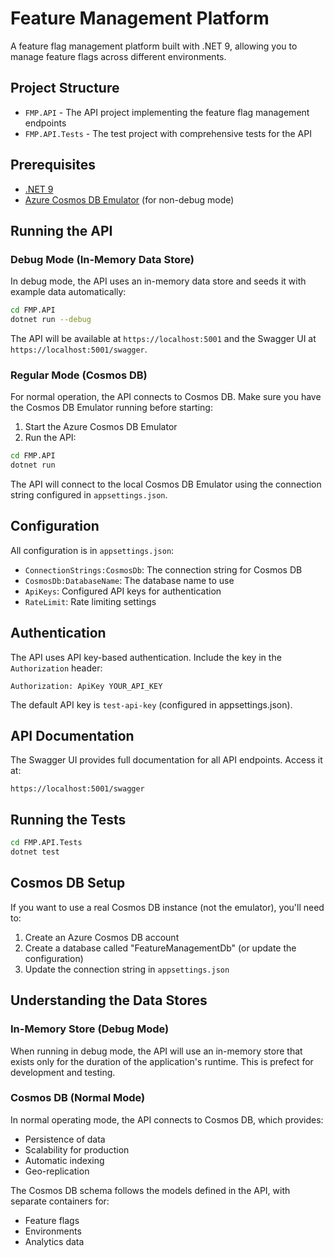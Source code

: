 # Feature Management Platform

A feature flag management platform built with .NET 9, allowing you to manage feature flags across different environments.

## Project Structure

- `FMP.API` - The API project implementing the feature flag management endpoints
- `FMP.API.Tests` - The test project with comprehensive tests for the API

## Prerequisites

- [.NET 9](https://dotnet.microsoft.com/download/dotnet/9.0) 
- [Azure Cosmos DB Emulator](https://docs.microsoft.com/en-us/azure/cosmos-db/local-emulator) (for non-debug mode)

## Running the API

### Debug Mode (In-Memory Data Store)

In debug mode, the API uses an in-memory data store and seeds it with example data automatically:

```bash
cd FMP.API
dotnet run --debug
```

The API will be available at `https://localhost:5001` and the Swagger UI at `https://localhost:5001/swagger`.

### Regular Mode (Cosmos DB)

For normal operation, the API connects to Cosmos DB. Make sure you have the Cosmos DB Emulator running before starting:

1. Start the Azure Cosmos DB Emulator
2. Run the API:

```bash
cd FMP.API
dotnet run
```

The API will connect to the local Cosmos DB Emulator using the connection string configured in `appsettings.json`.

## Configuration

All configuration is in `appsettings.json`:

- `ConnectionStrings:CosmosDb`: The connection string for Cosmos DB
- `CosmosDb:DatabaseName`: The database name to use
- `ApiKeys`: Configured API keys for authentication
- `RateLimit`: Rate limiting settings

## Authentication

The API uses API key-based authentication. Include the key in the `Authorization` header:

```
Authorization: ApiKey YOUR_API_KEY
```

The default API key is `test-api-key` (configured in appsettings.json).

## API Documentation

The Swagger UI provides full documentation for all API endpoints. Access it at:

```
https://localhost:5001/swagger
```

## Running the Tests

```bash
cd FMP.API.Tests
dotnet test
```

## Cosmos DB Setup

If you want to use a real Cosmos DB instance (not the emulator), you'll need to:

1. Create an Azure Cosmos DB account
2. Create a database called "FeatureManagementDb" (or update the configuration)
3. Update the connection string in `appsettings.json`

## Understanding the Data Stores

### In-Memory Store (Debug Mode)

When running in debug mode, the API will use an in-memory store that exists only for the duration of the application's runtime. This is prefect for development and testing.

### Cosmos DB (Normal Mode)

In normal operating mode, the API connects to Cosmos DB, which provides:

- Persistence of data
- Scalability for production
- Automatic indexing
- Geo-replication

The Cosmos DB schema follows the models defined in the API, with separate containers for:

- Feature flags
- Environments
- Analytics data
